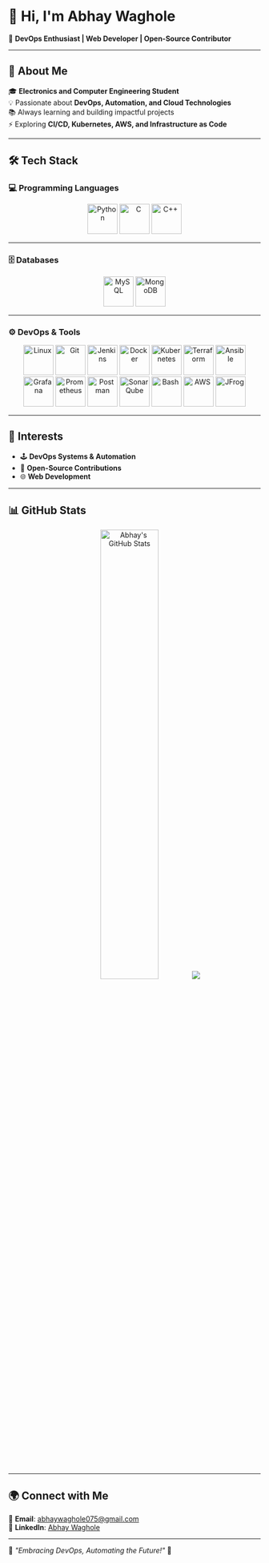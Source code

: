 # 👋 Hi, I'm Abhay Waghole  

🚀 **DevOps Enthusiast | Web Developer | Open-Source Contributor**  

---

## 🌟 About Me  
🎓 **Electronics and Computer Engineering Student**   
💡 Passionate about **DevOps, Automation, and Cloud Technologies**  
📚 Always learning and building impactful projects  
⚡ Exploring **CI/CD, Kubernetes, AWS, and Infrastructure as Code**  

---

## 🛠️ Tech Stack  

### 💻 Programming Languages  
<p align="center">
  <img src="https://cdn.jsdelivr.net/gh/devicons/devicon/icons/python/python-original.svg" width="60" title="Python" />
  <img src="https://cdn.jsdelivr.net/gh/devicons/devicon/icons/c/c-original.svg" width="60" title="C" />
  <img src="https://cdn.jsdelivr.net/gh/devicons/devicon/icons/cplusplus/cplusplus-original.svg" width="60" title="C++" />
</p>

---

### 🗄️ Databases  
<p align="center">
  <img src="https://cdn.jsdelivr.net/gh/devicons/devicon/icons/mysql/mysql-original.svg" width="60" title="MySQL" />
  <img src="https://cdn.jsdelivr.net/gh/devicons/devicon/icons/mongodb/mongodb-original.svg" width="60" title="MongoDB" />
</p>

---

### ⚙️ DevOps & Tools  
<p align="center">
  <img src="https://cdn.jsdelivr.net/gh/devicons/devicon/icons/linux/linux-original.svg" width="60" title="Linux" />
  <img src="https://cdn.jsdelivr.net/gh/devicons/devicon/icons/git/git-original.svg" width="60" title="Git" />
  <img src="https://cdn.jsdelivr.net/gh/devicons/devicon/icons/jenkins/jenkins-original.svg" width="60" title="Jenkins" />
  <img src="https://cdn.jsdelivr.net/gh/devicons/devicon/icons/docker/docker-original.svg" width="60" title="Docker" />
  <img src="https://cdn.jsdelivr.net/gh/devicons/devicon/icons/kubernetes/kubernetes-plain.svg" width="60" title="Kubernetes" />
  <img src="https://cdn.jsdelivr.net/gh/devicons/devicon/icons/terraform/terraform-original.svg" width="60" title="Terraform" />
  <img src="https://cdn.jsdelivr.net/gh/devicons/devicon/icons/ansible/ansible-original.svg" width="60" title="Ansible" />
  <img src="https://cdn.jsdelivr.net/gh/devicons/devicon/icons/grafana/grafana-original.svg" width="60" title="Grafana" />
  <img src="https://cdn.jsdelivr.net/gh/devicons/devicon/icons/prometheus/prometheus-original.svg" width="60" title="Prometheus" />
  <img src="https://cdn.jsdelivr.net/gh/devicons/devicon/icons/postman/postman-original.svg" width="60" title="Postman" />
  <img src="https://cdn.jsdelivr.net/gh/devicons/devicon/icons/sonarqube/sonarqube-original.svg" width="60" title="SonarQube" />
  <img src="https://cdn.jsdelivr.net/gh/devicons/devicon/icons/bash/bash-original.svg" width="60" title="Bash" />
  <img src="https://cdn.jsdelivr.net/gh/devicons/devicon/icons/amazonwebservices/amazonwebservices-original-wordmark.svg" width="60" title="AWS" />
  <img src="https://cdn.simpleicons.org/jfrog/41BF47" width="60" title="JFrog" />

</p>

---

## 🎯 Interests  
- 🕹️ **DevOps Systems & Automation**  
- 🔧 **Open-Source Contributions**
-  🌐 **Web Development**  

---

## 📊 GitHub Stats  

<p align="center">
<img src="https://github-readme-stats.vercel.app/api?username=abhaywaghole075&show_icons=true&theme=radical" alt="Abhay's GitHub Stats" width="48%" />
  <img src="https://github-readme-stats.vercel.app/api?username=abhaywaghole075&show_icons=true&theme=radical&count_private=true&include_all_commits=true&custom_title=Abhay's GitHub Stats&token=YOUR_GITHUB_TOKEN" />

</p>

---

## 🌍 Connect with Me  
📩 **Email**: [abhaywaghole075@gmail.com](mailto:abhaywaghole075@gmail.com)  
🔗 **LinkedIn**: [Abhay Waghole](https://www.linkedin.com/in/abhay-waghole-5ba677243)  

---

🚀 *"Embracing DevOps, Automating the Future!"* 🚀  
